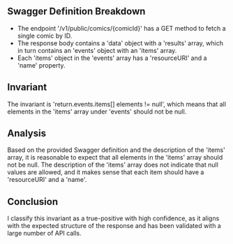 ## Swagger Definition Breakdown
- The endpoint '/v1/public/comics/{comicId}' has a GET method to fetch a single comic by ID.
- The response body contains a 'data' object with a 'results' array, which in turn contains an 'events' object with an 'items' array.
- Each 'items' object in the 'events' array has a 'resourceURI' and a 'name' property.

## Invariant
The invariant is 'return.events.items[] elements != null', which means that all elements in the 'items' array under 'events' should not be null.

## Analysis
Based on the provided Swagger definition and the description of the 'items' array, it is reasonable to expect that all elements in the 'items' array should not be null. The description of the 'items' array does not indicate that null values are allowed, and it makes sense that each item should have a 'resourceURI' and a 'name'.

## Conclusion
I classify this invariant as a true-positive with high confidence, as it aligns with the expected structure of the response and has been validated with a large number of API calls.
